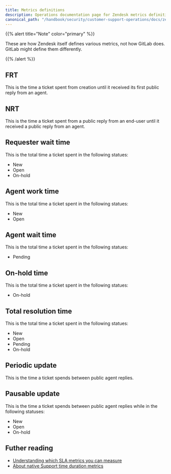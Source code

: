 ```yaml
---
title: Metrics definitions
description: Operations documentation page for Zendesk metrics definitions
canonical_path: "/handbook/security/customer-support-operations/docs/zendesk/metrics-defintions"
---
```


{{% alert title="Note" color="primary" %}}

These are how Zendesk itself defines various metrics, not how GitLab does. GitLab might define them differently.

{{% /alert %}}

## FRT

This is the time a ticket spent from creation until it received its first public reply from an agent.

## NRT

This is the time a ticket spent from a public reply from an end-user until it received a public reply from an agent.

## Requester wait time

This is the total time a ticket spent in the following statues:

- New
- Open
- On-hold

## Agent work time

This is the total time a ticket spent in the following statues:

- New
- Open

## Agent wait time

This is the total time a ticket spent in the following statues:

- Pending

## On-hold time

This is the total time a ticket spent in the following statues:

- On-hold

## Total resolution time

This is the total time a ticket spent in the following statues:

- New
- Open
- Pending
- On-hold

## Periodic update

This is the time a ticket spends between public agent replies.

## Pausable update

This is the time a ticket spends between public agent replies while in the following statuses:

- New
- Open
- On-hold

## Futher reading

- [Understanding which SLA metrics you can measure](https://support.zendesk.com/hc/en-us/articles/4408829459866-Defining-SLA-policies)
- [About native Support time duration metrics](https://support.zendesk.com/hc/en-us/articles/4408834848154-About-native-Support-time-duration-metrics)

